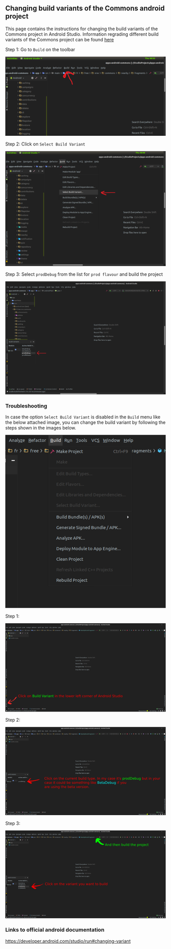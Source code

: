 ## Changing build variants of the Commons android project
This page contains the instructions for changing the build variants of the Commons project in Android Studio.
Information regrading different build variants of the Commons project can be found [here](Build-Variants.md)

Step 1: Go to `Build` on the toolbar

![Step 1](images_for_changing_build_variants/a/a-1.png?raw=true)

Step 2: Click on `Select Build Variant`

![Step 2](images_for_changing_build_variants/a/a-2.png?raw=true)

Step 3: Select `prodDebug` from the list for `prod flavour` and build the project

![Step 3](images_for_changing_build_variants/a/a-3.png?raw=true)


### Troubleshooting
In case the option `Select Build Variant` is disabled in the `Build` menu like the below attached image, you can change the build variant by following the steps shown in the images below.

![Disabled](images_for_changing_build_variants/b/problem.png?raw=true "Optional Title")

Step 1:

![Step 1](images_for_changing_build_variants/b/b-1.png?raw=true "Optional Title")

Step 2:

![Step 2](images_for_changing_build_variants/b/b-2.png?raw=true "Optional Title")

Step 3:

![Step 3](images_for_changing_build_variants/b/b-3.png?raw=true "Optional Title")

### Links to official android documentation
https://developer.android.com/studio/run#changing-variant

